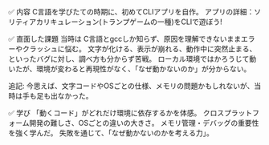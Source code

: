 ✅ 内容
C言語を学びたての時期に、初めてCLIアプリを自作。
アプリの詳細：ソリティアカリキュレーション(トランプゲームの一種)をCLIで遊ぼう!

✅ 直面した課題
当時は C言語とgccしか知らず、原因を理解できないままエラーやクラッシュに悩む。
文字が化ける、表示が崩れる、動作中に突然止まる、といったバグに対し、調べ方も分からず苦戦。
ローカル環境ではかろうじて動いたが、環境が変わると再現性がなく、「なぜ動かないのか」が分からない。

追記:
今思えば、文字コードやOSごとの仕様、メモリの問題かもしれないが、当時は手も足も出なかった。

✅ 学び
「動くコード」がどれだけ環境に依存するかを体感。
クロスプラットフォーム開発の難しさ、OSごとの違いの大きさ。
メモリ管理・デバッグの重要性を強く学んだ。
失敗を通じて、「なぜ動かないのかを考える力」。
